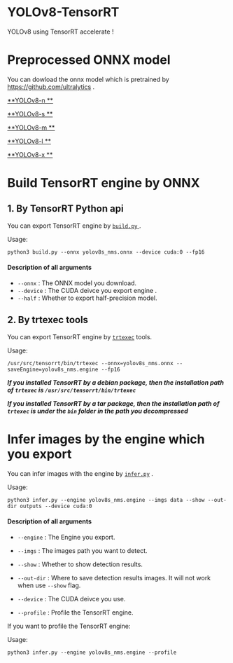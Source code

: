 # YOLOv8-TensorRT

YOLOv8 using TensorRT accelerate !

# Preprocessed ONNX model

You can dowload the onnx model which is pretrained by https://github.com/ultralytics .

[**YOLOv8-n
**](https://triplemu.oss-cn-beijing.aliyuncs.com/YOLOv8/ONNX/yolov8n_nms.onnx?OSSAccessKeyId=LTAI5tN1dgmZD4PF8AJUXp3J&Expires=1772936700&Signature=r6HgJTTcCSAxQxD9bKO9qBTtigQ%3D)

[**YOLOv8-s
**](https://triplemu.oss-cn-beijing.aliyuncs.com/YOLOv8/ONNX/yolov8s_nms.onnx?OSSAccessKeyId=LTAI5tN1dgmZD4PF8AJUXp3J&Expires=1682936722&Signature=JjxQFx1YElcVdsCaMoj81KJ4a5s%3D)

[**YOLOv8-m
**](https://triplemu.oss-cn-beijing.aliyuncs.com/YOLOv8/ONNX/yolov8m_nms.onnx?OSSAccessKeyId=LTAI5tN1dgmZD4PF8AJUXp3J&Expires=1682936739&Signature=IRKBELdVFemD7diixxxgzMYqsWg%3D)

[**YOLOv8-l
**](https://triplemu.oss-cn-beijing.aliyuncs.com/YOLOv8/ONNX/yolov8l_nms.onnx?OSSAccessKeyId=LTAI5tN1dgmZD4PF8AJUXp3J&Expires=1682936763&Signature=RGkJ4G2XJ4J%2BNiki5cJi3oBkDnA%3D)

[**YOLOv8-x
**](https://triplemu.oss-cn-beijing.aliyuncs.com/YOLOv8/ONNX/yolov8x_nms.onnx?OSSAccessKeyId=LTAI5tN1dgmZD4PF8AJUXp3J&Expires=1673936778&Signature=3o%2F7QKhiZg1dW3I6sDrY4ug6MQU%3D)

# Build TensorRT engine by ONNX

## 1. By TensorRT Python api

You can export TensorRT engine by [`build.py` ](build.py).

Usage:

``` shell
python3 build.py --onnx yolov8s_nms.onnx --device cuda:0 --fp16
```

#### Description of all arguments

- `--onnx` : The ONNX model you download.
- `--device` : The CUDA deivce you export engine .
- `--half` : Whether to export half-precision model.

## 2. By trtexec tools

You can export TensorRT engine by [`trtexec`](https://github.com/NVIDIA/TensorRT/tree/main/samples/trtexec) tools.

Usage:

``` shell
/usr/src/tensorrt/bin/trtexec --onnx=yolov8s_nms.onnx --saveEngine=yolov8s_nms.engine --fp16
```

***If you installed TensorRT by a debian package, then the installation path of `trtexec`
is `/usr/src/tensorrt/bin/trtexec`***

***If you installed TensorRT by a tar package, then the installation path of `trtexec` is under the `bin` folder in the
path you decompressed***

# Infer images by the engine which you export

You can infer images with the engine by [`infer.py`](infer.py) .

Usage:

``` shell
python3 infer.py --engine yolov8s_nms.engine --imgs data --show --out-dir outputs --device cuda:0
```

#### Description of all arguments

- `--engine` : The Engine you export.

- `--imgs` : The images path you want to detect.

- `--show` : Whether to show detection results.

- `--out-dir` : Where to save detection results images. It will not work when use `--show` flag.

- `--device` : The CUDA deivce you use.

- `--profile` : Profile the TensorRT engine.

If you want to profile the TensorRT engine:

Usage:

``` shell
python3 infer.py --engine yolov8s_nms.engine --profile
```

